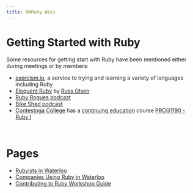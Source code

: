 ```yaml
---
title: KWRuby Wiki
---
```


<h1 class='hero__title' id='title'>
  Getting Started with Ruby
</h1>

Some resources for getting start with Ruby have been mentioned either during
meetings or by members:

* [exorcism.io](http://exercism.io/), a service to trying and learning
  a variety of languages including Ruby
* [Eloquent Ruby](http://eloquentruby.com/) by [Russ Olsen](http://russolsen.com/)
* [Ruby Rogues podcast](https://devchat.tv/ruby-rogues)
* [Bike Shed podcast](http://bikeshed.fm/18)
* [Contestoga College](http://www.conestogac.on.ca) has a [continuing education](http://www.conestogac.on.ca/continuing-education/) course [PROG1190 - Ruby I](https://studentportal.conestogac.on.ca/StudentPortal/Default.aspx?mgid=0&smid=5&ssmid=0&Key=PROG1190&CRSId=25819)

<br />
<h1 class='hero__title' id='pages-title'>
  Pages
</h1>

* [Rubyists in Waterloo](/wiki/rubyists_in_waterloo)
* [Companies Using Ruby in Waterloo](/wiki/companies_using_ruby_in_waterloo)
* [Contributing to Ruby Workshop Guide](/wiki/contributing_to_ruby_workshop_guide)
